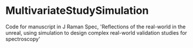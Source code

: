 # MultivariateStudySimulation
Code for manuscript in J Raman Spec, 'Reflections of the real-world in the unreal, using simulation to design complex real-world validation studies for spectroscopy'
